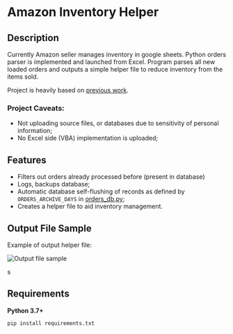 # Amazon Inventory Helper

## Description

Currently Amazon seller manages inventory in google sheets. Python orders parser is implemented and launched from Excel. Program parses all new loaded orders and outputs a simple helper file to reduce inventory from the items sold.

Project is heavily based on [previous work](https://github.com/yomajo/Amazon-Orders-Parser).

### Project Caveats:

* Not uploading source files, or databases due to sensitivity of personal information;
* No Excel side (VBA) implementation is uploaded;

## Features

* Filters out orders already processed before (present in database)
* Logs, backups database;
* Automatic database self-flushing of records as defined by `ORDERS_ARCHIVE_DAYS` in [orders_db.py](https://github.com/yomajo/Amazon-Inventory/blob/master/Helper%20Files/orders_db.py);
* Creates a helper file to aid inventory management.

## Output File Sample

Example of output helper file:

![Output file sample](https://user-images.githubusercontent.com/45366313/87704500-286d3b80-c7a5-11ea-9877-2e83342dba0c.png)

s
## Requirements

**Python 3.7+** 

``pip install requirements.txt``